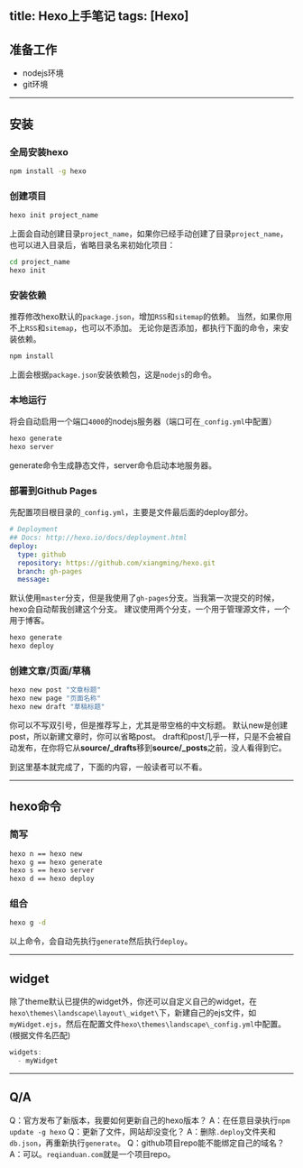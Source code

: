 title: Hexo上手笔记
tags: [Hexo]
---

## 准备工作
+ nodejs环境
+ git环境

---

## 安装

### 全局安装hexo

```bash
npm install -g hexo
```

### 创建项目

```bash
hexo init project_name
```

上面会自动创建目录`project_name`，如果你已经手动创建了目录`project_name`，也可以进入目录后，省略目录名来初始化项目：

```bash
cd project_name
hexo init
```

### 安装依赖

推荐修改hexo默认的`package.json`，增加`RSS`和`sitemap`的依赖。
当然，如果你用不上`RSS`和`sitemap`，也可以不添加。
无论你是否添加，都执行下面的命令，来安装依赖。

```bash
npm install
```

上面会根据`package.json`安装依赖包，这是`nodejs`的命令。

### 本地运行
将会自动启用一个端口`4000`的nodejs服务器（端口可在`_config.yml`中配置）

```bash
hexo generate
hexo server
```

generate命令生成静态文件，server命令启动本地服务器。

### 部署到Github Pages
先配置项目根目录的`_config.yml`，主要是文件最后面的deploy部分。

```yaml
# Deployment
## Docs: http://hexo.io/docs/deployment.html
deploy:
  type: github
  repository: https://github.com/xiangming/hexo.git
  branch: gh-pages
  message: 
```

默认使用`master`分支，但是我使用了`gh-pages`分支。当我第一次提交的时候，hexo会自动帮我创建这个分支。
建议使用两个分支，一个用于管理源文件，一个用于博客。

```bash
hexo generate
hexo deploy
```

### 创建文章/页面/草稿

```bash
hexo new post "文章标题"
hexo new page "页面名称"
hexo new draft "草稿标题"
```

你可以不写双引号，但是推荐写上，尤其是带空格的中文标题。
默认new是创建post，所以新建文章时，你可以省略post。
draft和post几乎一样，只是不会被自动发布，在你将它从**source/_drafts**移到**source/_posts**之前，没人看得到它。

到这里基本就完成了，下面的内容，一般读者可以不看。  

---

## hexo命令
### 简写

```bash
hexo n == hexo new
hexo g == hexo generate
hexo s == hexo server
hexo d == hexo deploy
```

### 组合

```bash
hexo g -d
```

以上命令，会自动先执行`generate`然后执行`deploy`。

---

## widget
除了theme默认已提供的widget外，你还可以自定义自己的widget，在`hexo\themes\landscape\layout\_widget\`下，新建自己的ejs文件，如`myWidget.ejs`，然后在配置文件`hexo\themes\landscape\_config.yml`中配置。(根据文件名匹配)

```js
widgets:
  - myWidget
```

---

## Q/A
Q：官方发布了新版本，我要如何更新自己的hexo版本？
A：在任意目录执行`npm update -g hexo`
Q：更新了文件，网站却没变化？
A：删除`.deploy`文件夹和`db.json`，再重新执行`generate`。
Q：github项目repo能不能绑定自己的域名？
A：可以。`reqianduan.com`就是一个项目repo。